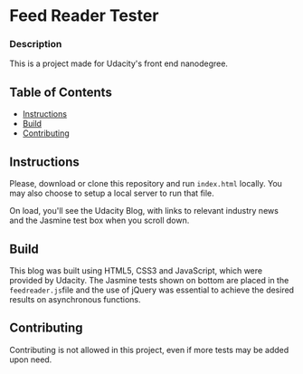 # Feed Reader Tester

### Description

This is a project made for Udacity's front end nanodegree.

## Table of Contents

* [Instructions](#instructions)
* [Build](#build)
* [Contributing](#contributing)

## Instructions

Please, download or clone this repository and run `index.html` locally. You may also choose to setup a local server to run that file.

On load, you'll see the Udacity Blog, with links to relevant industry news and the Jasmine test box when you scroll down.


## Build

This blog was built using HTML5, CSS3 and JavaScript, which were provided by Udacity. The Jasmine tests shown on bottom are placed in the `feedreader.js`file and the use of jQuery was essential to achieve the desired results on asynchronous functions.


## Contributing

Contributing is not allowed in this project, even if more tests may be added upon need.
